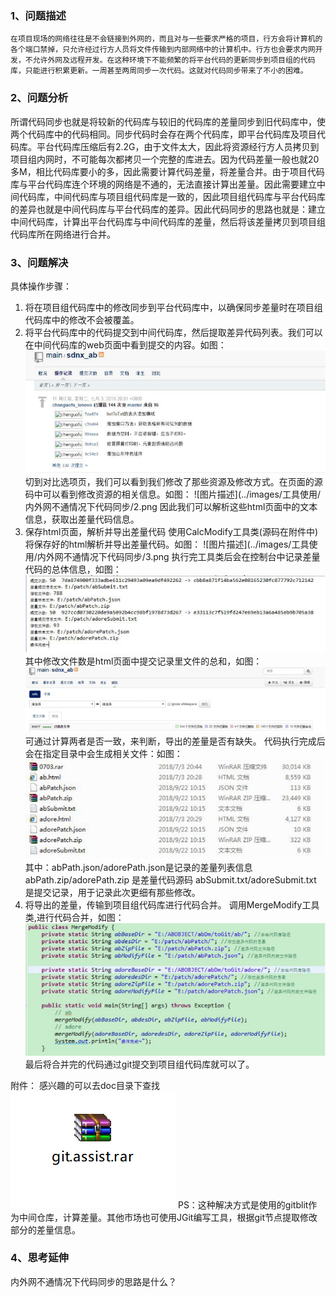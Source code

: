 ### 1、问题描述
    在项目现场的网络往往是不会链接到外网的，而且对与一些要求严格的项目，行方会将计算机的各个端口禁掉，只允许经过行方人员将文件传输到内部网络中的计算机中。行方也会要求内网开发，不允许外网及远程开发。在这种环境下不能频繁的将平台代码的更新同步到项目组的代码库，只能进行积累更新。一周甚至两周同步一次代码。这就对代码同步带来了不小的困难。
### 2、问题分析
所谓代码同步也就是将较新的代码库与较旧的代码库的差量同步到旧代码库中，使两个代码库中的代码相同。同步代码时会存在两个代码库，即平台代码库及项目代码库。平台代码库压缩后有2.2G，由于文件太大，因此将资源经行方人员拷贝到项目组内网时，不可能每次都拷贝一个完整的库进去。因为代码差量一般也就20多M，相比代码库要小的多，因此需要计算代码差量，将差量合并。由于项目代码库与平台代码库连个环境的网络是不通的，无法直接计算出差量。因此需要建立中间代码库，中间代码库与项目组代码库是一致的，因此项目组代码库与平台代码库的差异也就是中间代码库与平台代码库的差异。因此代码同步的思路也就是：建立中间代码库，计算出平台代码库与中间代码库的差量，然后将该差量拷贝到项目组代码库所在网络进行合并。
### 3、问题解决
具体操作步骤：
1. 将在项目组代码库中的修改同步到平台代码库中，以确保同步差量时在项目组代码库中的修改不会被覆盖。
2. 将平台代码库中的代码提交到中间代码库，然后提取差异代码列表。我们可以在中间代码库的web页面中看到提交的内容。如图：
![图片描述](../images/工具使用/内外网不通情况下代码同步/1.png)
切到对比选项页，我们可以看到我们修改了那些资源及修改方式。在页面的源码中可以看到修改资源的相关信息。如图：
![图片描述](../images/工具使用/内外网不通情况下代码同步/2.png
因此我们可以解析这些html页面中的文本信息，获取出差量代码信息。
3. 保存html页面，解析并导出差量代码
使用CalcModify工具类(源码在附件中)将保存好的html解析并导出差量代码。如图：
![图片描述](../images/工具使用/内外网不通情况下代码同步/3.png
执行完工具类后会在控制台中记录差量代码的总体信息，如图：
![图片描述](../images/工具使用/内外网不通情况下代码同步/4.png)
其中修改文件数是html页面中提交记录里文件的总和，如图：
![图片描述](../images/工具使用/内外网不通情况下代码同步/5.png)
可通过计算两者是否一致，来判断，导出的差量是否有缺失。
代码执行完成后会在指定目录中会生成相关文件：如图：
![图片描述](../images/工具使用/内外网不通情况下代码同步/6.png)
其中：abPath.json/adorePath.json是记录的差量列表信息
abPath.zip/adorePath.zip 是差量代码源码
abSubmit.txt/adoreSubmit.txt 是提交记录，用于记录此次更细有那些修改。
4. 将导出的差量，传输到项目组代码库进行代码合并。
调用MergeModify工具类,进行代码合并，如图：
![图片描述](../images/工具使用/内外网不通情况下代码同步/7.png) 
最后将合并完的代码通过git提交到项目组代码库就可以了。
 
附件：
感兴趣的可以去doc目录下查找
![图片描述](../images/工具使用/内外网不通情况下代码同步/8.png)
PS：这种解决方式是使用的gitblit作为中间仓库，计算差量。其他市场也可使用JGit编写工具，根据git节点提取修改部分的差量信息。
### 4、思考延伸
内外网不通情况下代码同步的思路是什么？

